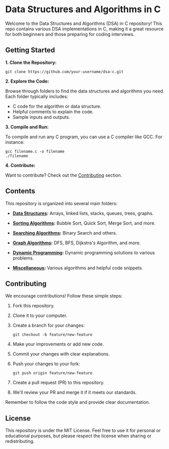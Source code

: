 # Data Structures and Algorithms in C

Welcome to the Data Structures and Algorithms (DSA) in C repository! This repo contains various DSA implementations in C, making it a great resource for both beginners and those preparing for coding interviews.

## Getting Started

**1. Clone the Repository:**

   ```
   git clone https://github.com/your-username/dsa-c.git
   ```

**2. Explore the Code:**

   Browse through folders to find the data structures and algorithms you need. Each folder typically includes:

   - C code for the algorithm or data structure.
   - Helpful comments to explain the code.
   - Sample inputs and outputs.

**3. Compile and Run:**

   To compile and run any C program, you can use a C compiler like GCC. For instance:

   ```
   gcc filename.c -o filename
   ./filename
   ```

**4. Contribute:**

   Want to contribute? Check out the [Contributing](#contributing) section.

## Contents

This repository is organized into several main folders:

- **[Data Structures](data-structures/):** Arrays, linked lists, stacks, queues, trees, graphs.

- **[Sorting Algorithms](sorting-algorithms/):** Bubble Sort, Quick Sort, Merge Sort, and more.

- **[Searching Algorithms](searching-algorithms/):** Binary Search and others.

- **[Graph Algorithms](graph-algorithms/):** DFS, BFS, Dijkstra's Algorithm, and more.

- **[Dynamic Programming](dynamic-programming/):** Dynamic programming solutions to various problems.

- **[Miscellaneous](miscellaneous/):** Various algorithms and helpful code snippets.

## Contributing

We encourage contributions! Follow these simple steps:

1. Fork this repository.

2. Clone it to your computer.

3. Create a branch for your changes:

   ```
   git checkout -b feature/new-feature
   ```

4. Make your improvements or add new code.

5. Commit your changes with clear explanations.

6. Push your changes to your fork:

   ```
   git push origin feature/new-feature
   ```

7. Create a pull request (PR) to this repository.

8. We'll review your PR and merge it if it meets our standards.

Remember to follow the code style and provide clear documentation.

## License

This repository is under the MIT License. Feel free to use it for personal or educational purposes, but please respect the license when sharing or redistributing.
